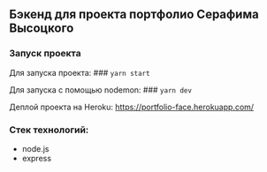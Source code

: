 ## Бэкенд для проекта портфолио Серафима Высоцкого

### Запуск проекта

  Для запуска проекта:
    ### `yarn start`

  Для запуска с помощью nodemon:
    ### `yarn dev`


Деплой проекта на Heroku: https://portfolio-face.herokuapp.com/

### Стек технологий:
- node.js
- express

